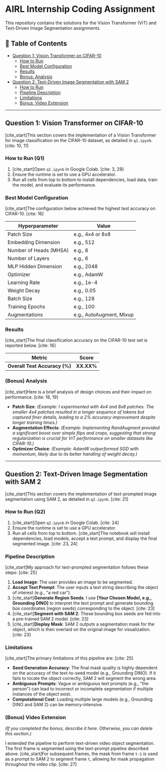 # AIRL Internship Coding Assignment

This repository contains the solutions for the Vision Transformer (ViT) and Text-Driven Image Segmentation assignments.

## 📝 Table of Contents
* [Question 1: Vision Transformer on CIFAR-10](#question-1-vision-transformer-on-cifar-10)
  * [How to Run](#how-to-run-q1)
  * [Best Model Configuration](#best-model-configuration)
  * [Results](#results)
  * [Bonus: Analysis](#bonus-analysis)
* [Question 2: Text-Driven Image Segmentation with SAM 2](#question-2-text-driven-image-segmentation-with-sam-2)
  * [How to Run](#how-to-run-q2)
  * [Pipeline Description](#pipeline-description)
  * [Limitations](#limitations)
  * [Bonus: Video Extension](#bonus-video-extension)

---

## Question 1: Vision Transformer on CIFAR-10

[cite_start]This section covers the implementation of a Vision Transformer for image classification on the CIFAR-10 dataset, as detailed in `q1.ipynb`. [cite: 10, 11]

### How to Run (Q1)
1.  [cite_start]Open `q1.ipynb` in Google Colab. [cite: 3, 29]
2.  Ensure the runtime is set to use a GPU accelerator.
3.  Run all cells from top to bottom to install dependencies, load data, train the model, and evaluate its performance.

### Best Model Configuration
[cite_start]The configuration below achieved the highest test accuracy on CIFAR-10. [cite: 16]

| Hyperparameter      | Value                |
| ------------------- | -------------------- |
| Patch Size          | e.g., 4x4 or 8x8     |
| Embedding Dimension | e.g., 512            |
| Number of Heads (MHSA)| e.g., 8              |
| Number of Layers    | e.g., 6              |
| MLP Hidden Dimension| e.g., 2048           |
| Optimizer           | e.g., AdamW          |
| Learning Rate       | e.g., 1e-4           |
| Weight Decay        | e.g., 0.05           |
| Batch Size          | e.g., 128            |
| Training Epochs     | e.g., 100            |
| Augmentations       | e.g., AutoAugment, Mixup |

### Results
[cite_start]The final classification accuracy on the CIFAR-10 test set is reported below. [cite: 16]

| Metric                          | Score     |
| ------------------------------- | --------- |
| **Overall Test Accuracy (%)** | **XX.XX%**|

### (Bonus) Analysis
[cite_start]Here is a brief analysis of design choices and their impact on performance. [cite: 18, 19]

* **Patch Size**: *(Example: I experimented with 4x4 and 8x8 patches. The smaller 4x4 patches resulted in a longer sequence of tokens but captured finer details, leading to a 2% accuracy improvement despite longer training times.)*
* **Augmentation Effects**: *(Example: Implementing RandAugment provided a significant boost over simple flips and crops, suggesting that strong regularization is crucial for ViT performance on smaller datasets like CIFAR-10.)*
* **Optimizer Choice**: *(Example: AdamW outperformed SGD with momentum, likely due to its better handling of weight decay.)*

---

## Question 2: Text-Driven Image Segmentation with SAM 2

[cite_start]This section covers the implementation of text-prompted image segmentation using SAM 2, as detailed in `q2.ipynb`. [cite: 21]

### How to Run (Q2)
1.  [cite_start]Open `q2.ipynb` in Google Colab. [cite: 24]
2.  Ensure the runtime is set to use a GPU accelerator.
3.  Run all cells from top to bottom. [cite_start]The notebook will install dependencies, load models, accept a text prompt, and display the final segmented image. [cite: 23, 24]

### Pipeline Description
[cite_start]My approach for text-prompted segmentation follows these steps: [cite: 25]
1.  **Load Image**: The user provides an image to be segmented.
2.  **Accept Text Prompt**: The user inputs a text string describing the object of interest (e.g., "a red car").
3.  [cite_start]**Generate Region Seeds**: I use **[Your Chosen Model, e.g., Grounding DINO]** to interpret the text prompt and generate bounding box coordinates (region seeds) corresponding to the object. [cite: 23]
4.  [cite_start]**Segment with SAM 2**: These bounding box seeds are fed into a pre-trained SAM 2 model. [cite: 23]
5.  [cite_start]**Display Mask**: SAM 2 outputs a segmentation mask for the object, which is then overlaid on the original image for visualization. [cite: 23]

### Limitations
[cite_start]The primary limitations of this pipeline are: [cite: 25]
* **Seed Generation Accuracy**: The final mask quality is highly dependent on the accuracy of the text-to-seed model (e.g., Grounding DINO). If it fails to locate the object correctly, SAM 2 will segment the wrong area.
* **Ambiguous Prompts**: Vague or ambiguous text prompts (e.g., "the person") can lead to incorrect or incomplete segmentation if multiple instances of the object exist.
* **Computational Cost**: Loading multiple large models (e.g., Grounding DINO and SAM 2) can be memory-intensive.

### (Bonus) Video Extension
*(If you completed the bonus, describe it here. Otherwise, you can delete this section.)*

I extended the pipeline to perform text-driven video object segmentation. The first frame is segmented using the text-prompt pipeline described above. [cite_start]For subsequent frames, the mask from frame `t-1` is used as a prompt to SAM 2 to segment frame `t`, allowing for mask propagation throughout the video clip. [cite: 27]